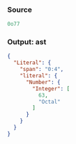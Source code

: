 ### Source
```js parse:expr
0o77
```

### Output: ast
```json
{
  "Literal": {
    "span": "0:4",
    "literal": {
      "Number": {
        "Integer": [
          63,
          "Octal"
        ]
      }
    }
  }
}
```

